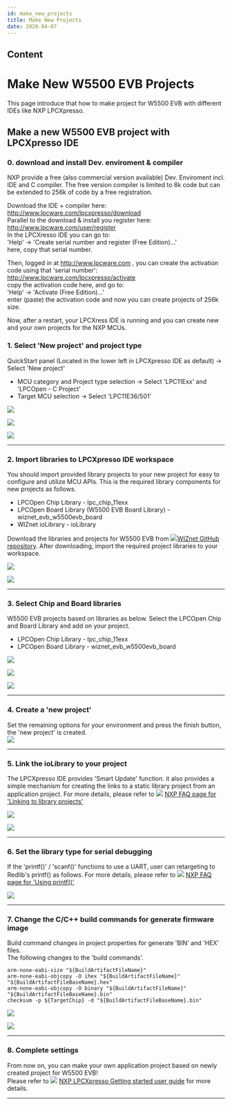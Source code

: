 ```yaml
---
id: make_new_projects
title: Make New Projects
date: 2020-04-07
---
```


## Content

# Make New W5500 EVB Projects

This page introduce that how to make project for W5500 EVB with
different IDEs like NXP LPCXpresso.

## Make a new W5500 EVB project with LPCXpresso IDE

### 0. download and install Dev. enviroment & compiler

NXP provide a free (also commercial version available) Dev. Enviroment
incl. IDE and C compiler. The free version compiler is limited to 8k
code but can be extended to 256k of code by a free registration.

Download the IDE + compiler here:  
<http://www.lpcware.com/lpcxpresso/download>  
Parallel to the download & install you register here:  
<http://www.lpcware.com/user/register>  
In the LPCXresso IDE you can go to:  
'Help' -\> 'Create serial number and register (Free Edition)...'  
here, copy that serial number.

Then, logged in at <http://www.lpcware.com> , you can create the
activation code using that 'serial number':
<http://www.lpcware.com/lpcxpresso/activate>  
copy the activation code here, and go to:  
'Help' -\> 'Activate (Free Edition)...'  
enter (paste) the activation code and now you can create projects of
256k size.

Now, after a restart, your LPCXress IDE is running and you can create
new and your own projects for the NXP MCUs.

### 1. Select 'New project' and project type

QuickStart panel (Located in the lower left in LPCXpresso IDE as
default) -\> Select 'New project'  

  - MCU category and Project type selection -\> Select 'LPC11Exx' and
    'LPCOpen - C Project'
  - Target MCU selection -\> Select 'LPC11E36/501'

![](/products/w5500/w5500_evb/figures/make_new_project_quickstart_box.jpg)

![](/products/w5500/w5500_evb/figures/make_new_project_newproject_box.jpg)

![](/products/w5500/w5500_evb/figures/make_new_project_select_mcu_box.jpg)

-----

### 2. Import libraries to LPCXpresso IDE workspace

You should import provided library projects to your new project for easy
to configure and utilize MCU APIs. This is the required library
components for new projects as follows.  

  - LPCOpen Chip Library - lpc\_chip\_11exx
  - LPCOpen Board Library (W5500 EVB Board Library) -
    wiznet\_evb\_w5500evb\_board
  - WIZnet ioLibrary - ioLibrary

Download the libraries and projects for W5500 EVB from
![](/products/w5500/w5500_evb/icons/link.png)[WIZnet GitHub
repository](https://github.com/Wiznet/W5500_EVB). After downloading,
import the required project libraries to your workspace.

![](/products/w5500/w5500_evb/figures/make_new_project_select_libs_box1.jpg)

![](/products/w5500/w5500_evb/figures/make_new_project_import_lib_box.jpg)

-----

### 3. Select Chip and Board libraries

W5500 EVB projects based on libraries as below. Select the LPCOpen Chip
and Board Library and add on your project.

  - LPCOpen Chip Library - lpc\_chip\_11exx
  - LPCOpen Board Library - wiznet\_evb\_w5500evb\_board

![](/products/w5500/w5500_evb/figures/make_new_project_select_libs_box2.jpg)

![](/products/w5500/w5500_evb/figures/make_new_project_lib_chip_box.jpg)

![](/products/w5500/w5500_evb/figures/make_new_project_lib_board_box.jpg)

-----

### 4. Create a 'new project'

Set the remaining options for your environment and press the finish
button, the 'new project' is created.  
![](/products/w5500/w5500_evb/figures/make_new_project_project_explorer_box.jpg)

-----

### 5\. Link the ioLibrary to your project

The LPCXpresso IDE provides 'Smart Update' function. it also provides a
simple mechanism for creating the links to a static library project from
an application project. For more details, please refer to
![](/products/w5500/w5500_evb/icons/link.png) [NXP FAQ page for 'Linking
to library
projects'](http://www.lpcware.com/content/faq/lpcxpresso/creating-linking-library-projects)

![](/products/w5500/w5500_evb/figures/make_new_project_smart_update.jpg)

![](/products/w5500/w5500_evb/figures/make_new_project_smart_update_select_box.jpg)

-----

### 6. Set the library type for serial debugging

If the 'printf()' / 'scanf()' functions to use a UART, user can
retargeting to Redlib's printf() as follows. For more details, please
refer to ![](/products/w5500/w5500_evb/icons/link.png) [NXP FAQ page for
'Using
printf()'](http://www.lpcware.com/content/faq/lpcxpresso/using-printf)

![](/products/w5500/w5500_evb/figures/make_new_project_set_the_library_type_box.jpg)

-----

### 7. Change the C/C++ build commands for generate firmware image

Build command changes in project properties for generate 'BIN' and 'HEX'
files.  
The following changes to the 'build commands'.

``` make
arm-none-eabi-size "${BuildArtifactFileName}"
arm-none-eabi-objcopy -O ihex "${BuildArtifactFileName}" "${BuildArtifactFileBaseName}.hex"
arm-none-eabi-objcopy -O binary "${BuildArtifactFileName}" "${BuildArtifactFileBaseName}.bin"
checksum -p ${TargetChip} -d "${BuildArtifactFileBaseName}.bin"
```

![](/products/w5500/w5500_evb/figures/make_new_project_properties.jpg)

![](/products/w5500/w5500_evb/figures/make_new_project_properties_post-build_command_box.jpg)

-----

### 8. Complete settings

From now on, you can make your own application project based on newly
created project for W5500 EVB\!  
Please refer to ![](/products/w5500/w5500_evb/icons/download.png) [NXP
LPCXpresso Getting started user
guide](http://www.nxp.com/documents/other/LPCXpresso_Getting_Started_User_Guide.pdf)
for more details.

-----
